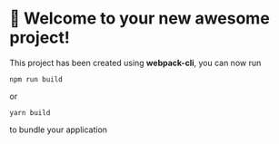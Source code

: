 # 🚀 Welcome to your new awesome project!

This project has been created using **webpack-cli**, you can now run

```
npm run build
```

or 

```
yarn build
```

to bundle your application
